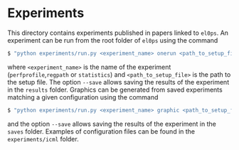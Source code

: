 Experiments
===========

This directory contains experiments published in papers linked to `el0ps`.
An experiment can be run from the root folder of `el0ps` using the command

```bash
$ "python experiments/run.py <experiment_name> onerun <path_to_setup_file>"
```

where `<experiment_name>` is the name of the experiment (`perfprofile`,`regpath` or `statistics`) and ``<path_to_setup_file>`` is the path to the setup file.
The option `--save` allows saving the results of the experiment in the `results` folder.
Graphics can be generated from saved experiments matching a given configuration using the command

```bash
$ "python experiments/run.py <experiment_name> graphic <path_to_setup_file>"
```

and the option `--save` allows saving the results of the experiment in the `saves` folder.
Examples of configuration files can be found in the `experiments/icml` folder.